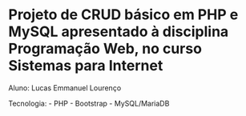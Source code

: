 # Projeto de CRUD básico em PHP e MySQL apresentado à disciplina Programação Web, no curso Sistemas para Internet
<p>Aluno: Lucas Emmanuel Lourenço</p>
Tecnologia:
- PHP 
- Bootstrap
- MySQL/MariaDB
